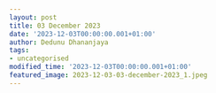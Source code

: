```yaml
---
layout: post
title: 03 December 2023
date: '2023-12-03T00:00:00.001+01:00'
author: Dedunu Dhananjaya
tags:
- uncategorised
modified_time: '2023-12-03T00:00:00.001+01:00'
featured_image: 2023-12-03-03-december-2023_1.jpeg
---
```

